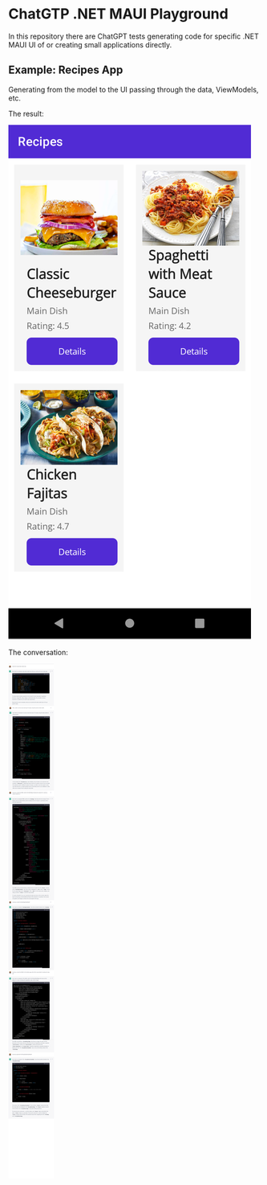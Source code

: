 # ChatGTP .NET MAUI Playground

In this repository there are ChatGPT tests generating code for specific .NET MAUI UI of or creating small applications directly.

## Example: Recipes App

Generating from the model to the UI passing through the data, ViewModels, etc.

The result:

![RecipesApp](images/chatgtp-recipesapp-list.PNG)

The conversation:

![The conversation](images/chatgpt-recipes-app-conversation.png)
